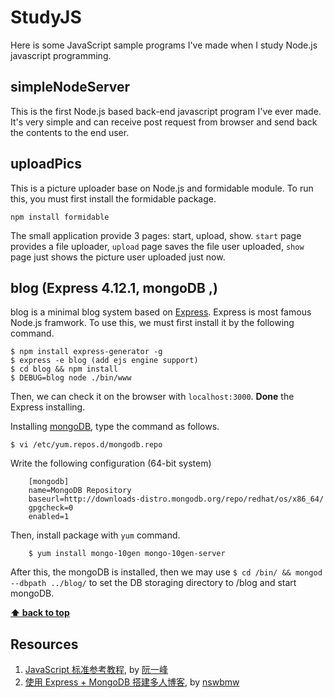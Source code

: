 # StudyJS
Here is some JavaScript sample programs I've made when I study Node.js javascript programming.

## simpleNodeServer
This is the first Node.js based back-end javascript program I've ever made. It's very simple and can receive post request from browser and send back the contents to the end user.

## uploadPics
This is a picture uploader base on Node.js and formidable module. To run this, you must first install the formidable package.

	npm install formidable

The small application provide 3 pages: start, upload, show.
`start` page provides a file uploader, `upload` page saves the file user uploaded, `show` page just shows the picture user uploaded just now.

## blog (Express 4.12.1, mongoDB  ,)
blog is a minimal blog system based on [Express](http://expressjs.com/). Express is most famous Node.js framwork. To use this, we must first install it by the following command.

    $ npm install express-generator -g
    $ express -e blog (add ejs engine support)
    $ cd blog && npm install
    $ DEBUG=blog node ./bin/www

Then, we can check it on the browser with `localhost:3000`. **Done** the Express installing.

Installing [mongoDB](http://mongodb.com/), type the command as follows.

    $ vi /etc/yum.repos.d/mongodb.repo 
		
Write the following configuration (64-bit system)

		[mongodb]
		name=MongoDB Repository
		baseurl=http://downloads-distro.mongodb.org/repo/redhat/os/x86_64/
		gpgcheck=0
		enabled=1

Then, install package with `yum` command.

		$ yum install mongo-10gen mongo-10gen-server

After this, the mongoDB is installed, then we may use `$ cd /bin/ && mongod --dbpath ../blog/` to set the DB storaging directory to /blog and start mongoDB.
	
**[⬆ back to top](#StudyJS)**

## Resources

1.  [JavaScript 标准参考教程](http://javascript.ruanyifeng.com/), by [阮一峰](http://www.ruanyifeng.com/home.html)
2.  [使用 Express + MongoDB 搭建多人博客](https://github.com/nswbmw/N-blog), by [nswbmw](http://github.com/nswbmw)
